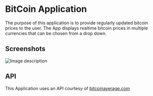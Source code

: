 # BitCoin Application

The purpose of this application is to provide regularly updated bitcoin prices to the user. The App displays realtime bitcoin prices in multiple currencies that can be chosen from a drop down.


## Screenshots
![Image description](link-to-image)

## API

This Application uses an API courtesy of 
[bitcoinaverage.com](bitcoinaverage.com)



